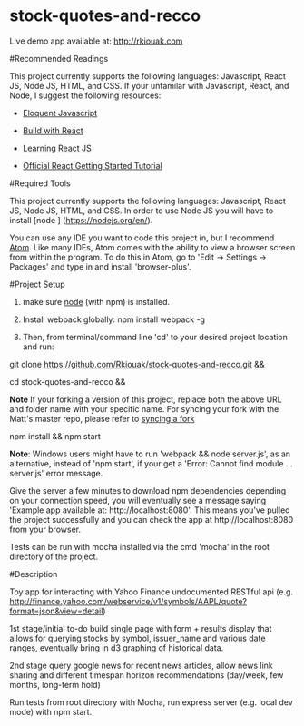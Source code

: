 # stock-quotes-and-recco

Live demo app available at: http://rkiouak.com

#Recommended Readings

This project currently supports the following languages: Javascript, React JS, Node JS, HTML, and CSS. If your unfamilar with Javascript, React, and Node, I suggest the following resources:

* [Eloquent Javascript](http://eloquentjavascript.net/)

* [Build with React](http://buildwithreact.com/)

* [Learning React JS](https://scotch.io/tutorials/learning-react-getting-started-and-concepts)

* [Official React Getting Started Tutorial](https://facebook.github.io/react/docs/tutorial.html)



#Required Tools

This project currently supports the following languages: Javascript, React JS, Node JS, HTML, and CSS. In order to use Node JS you will have to install  [node ] (https://nodejs.org/en/). 

You can use any IDE you want to code this project in, but I recommend [Atom](https://atom.io/). Like many IDEs, Atom comes with the ability to view a browser screen from within the program. To do this in Atom, go to 'Edit -> Settings -> Packages' and type in and install 'browser-plus'.




#Project Setup

1) make sure [node](https://nodejs.org/en/) (with npm) is installed.

2) Install webpack globally: npm install webpack -g

3)  Then, from terminal/command line 'cd' to your desired project location and run:
>
git clone https://github.com/Rkiouak/stock-quotes-and-recco.git &&
>
cd stock-quotes-and-recco &&

**Note** If your forking a version of this project, replace both the above URL and folder name with your specific name. For syncing your fork with the Matt's master repo, please refer to [syncing a fork](https://help.github.com/articles/syncing-a-fork/) 
>
npm install && npm start


**Note**: Windows users might have to run 'webpack && node server.js', as an alternative,  instead of 'npm start', if your get
a 'Error: Cannot find module ... server.js' error message.

Give the server a few minutes to download npm dependencies depending on your connection speed, you will eventually see a message saying 'Example app available at: http://localhost:8080'. This means you've pulled the project successfully and you can check the app at http://localhost:8080 from your browser.

Tests can be run with mocha installed via the cmd 'mocha' in the root directory of the project.

#Description

Toy app for interacting with Yahoo Finance undocumented RESTful api (e.g. http://finance.yahoo.com/webservice/v1/symbols/AAPL/quote?format=json&view=detail)

1st stage/initial to-do build single page with form + results display that allows for querying stocks by symbol, issuer_name and various
date ranges, eventually bring in d3 graphing of historical data.

2nd stage query google news for recent news articles, allow news link sharing and different timespan horizon recommendations (day/week, few months, long-term hold)

Run tests from root directory with Mocha, run express server (e.g. local dev mode) with npm start.

